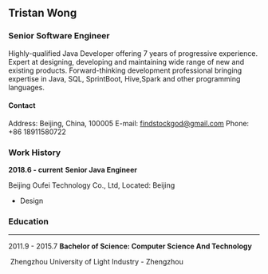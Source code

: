 ## Tristan Wong

### Senior Software Engineer 

Highly-qualified Java Developer offering 7 years of progressive experience. Expert at designing, developing and maintaining wide range of new and existing products. Forward-thinking development professional bringing expertise in Java, SQL, SprintBoot, Hive,Spark and other programming languages.

#### Contact

Address: Beijing, China,  100005		E-mail: findstockgod@gmail.com	 		Phone: +86 18911580722

### Work History

**2018.6 - current**    **Senior Java Engineer**  

Beijing Oufei Technology Co., Ltd,      Located: Beijing

* Design 







### Education

___

2011.9 - 2015.7  **Bachelor of Science: Computer Science And Technology**

​							Zhengzhou University of Light Industry - Zhengzhou







